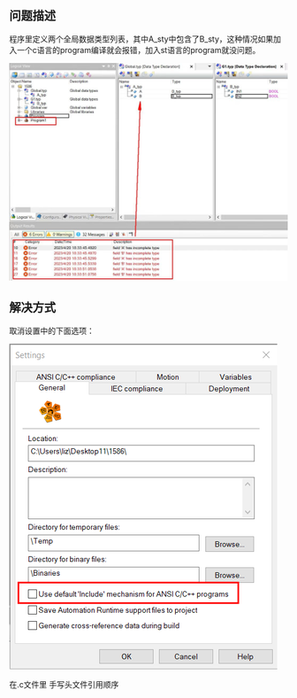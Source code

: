 ## 问题描述
程序里定义两个全局数据类型列表，其中A_sty中包含了B_sty，这种情况如果加入一个c语言的program编译就会报错，加入st语言的program就没问题。

![](FILES/071C语言使用结构体套用结构体报错field%20xx%20has%20incomplete%20type/image-20230421155525823.jpeg)



## 解决方式

取消设置中的下面选项：

![](FILES/071C语言使用结构体套用结构体报错field%20xx%20has%20incomplete%20type/image-20230421155537025.png)

在.c文件里 手写头文件引用顺序